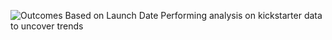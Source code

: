 ![Outcomes Based on Launch Date](https://user-images.githubusercontent.com/88729583/129957438-b9cc97bb-7738-40f2-af84-92f5e090f626.png)
Performing analysis on kickstarter data to uncover trends
